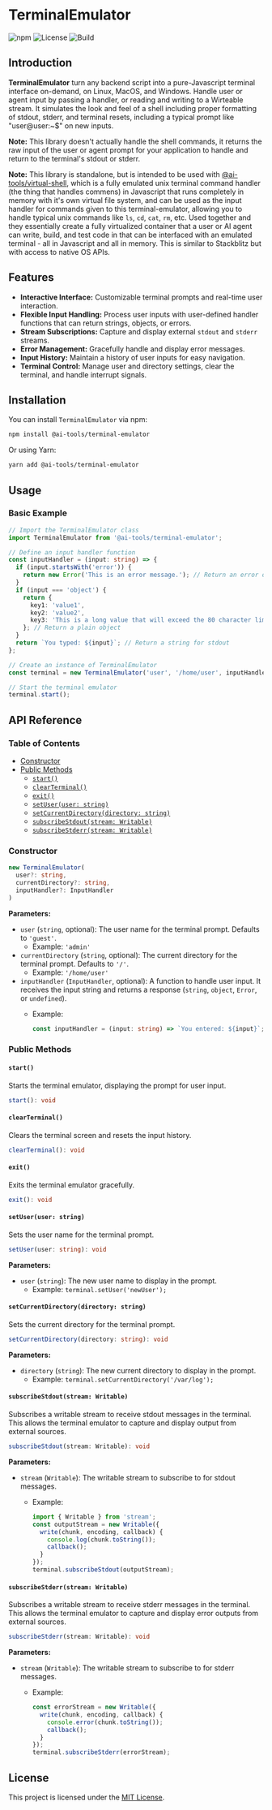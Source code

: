 # TerminalEmulator

![npm](https://img.shields.io/npm/v/@ai-tools/terminal-emulator)
![License](https://img.shields.io/npm/l/@ai-tools/terminal-emulator)
![Build](https://img.shields.io/github/actions/workflow/status/zackiles/terminal-emulator/ci.yml?branch=main)

## Introduction

**TerminalEmulator** turn any backend script into a pure-Javascript terminal interface on-demand, on Linux, MacOS, and Windows. Handle user or agent input by passing a handler, or reading and writing to a Wirteable stream. It simulates the look and feel of a shell including proper formatting of stdout, stderr, and terminal resets, including a typical prompt like "user@user:~$" on new inputs.

**Note:** This library doesn't actually handle the shell commands, it returns the raw input of the user or agent prompt for your application to handle and return to the terminal's stdout or stderr.

**Note:** This library is standalone, but is intended to be used with [@ai-tools/virtual-shell](https://github.com/zackiles/virtual-shell), which is a fully emulated unix terminal command handler (the thing that handles commens) in Javascript that runs completely in memory with it's own virtual file system, and can be used as the input handler for commands given to this terminal-emulator, allowing you to handle typical unix commands like `ls`, `cd`, `cat`, `rm`, etc. Used together and they essentially create a fully virtualized container that a user or AI agent can write, build, and test code in that can be interfaced with an emulated terminal - all in Javascript and all in memory. This is similar to Stackblitz but with access to native OS APIs.

## Features

- **Interactive Interface:** Customizable terminal prompts and real-time user interaction.
- **Flexible Input Handling:** Process user inputs with user-defined handler functions that can return strings, objects, or errors.
- **Stream Subscriptions:** Capture and display external `stdout` and `stderr` streams.
- **Error Management:** Gracefully handle and display error messages.
- **Input History:** Maintain a history of user inputs for easy navigation.
- **Terminal Control:** Manage user and directory settings, clear the terminal, and handle interrupt signals.

## Installation

You can install `TerminalEmulator` via npm:

```bash
npm install @ai-tools/terminal-emulator
```

Or using Yarn:

```bash
yarn add @ai-tools/terminal-emulator
```

## Usage

### Basic Example

```typescript
// Import the TerminalEmulator class
import TerminalEmulator from '@ai-tools/terminal-emulator';

// Define an input handler function
const inputHandler = (input: string) => {
  if (input.startsWith('error')) {
    return new Error('This is an error message.'); // Return an error object
  }
  if (input === 'object') {
    return {
      key1: 'value1',
      key2: 'value2',
      key3: 'This is a long value that will exceed the 80 character limit and should be wrapped accordingly.',
    }; // Return a plain object
  }
  return `You typed: ${input}`; // Return a string for stdout
};

// Create an instance of TerminalEmulator
const terminal = new TerminalEmulator('user', '/home/user', inputHandler);

// Start the terminal emulator
terminal.start();
```

## API Reference

### Table of Contents

- [Constructor](#constructor)
- [Public Methods](#public-methods)
  - [`start()`](#start)
  - [`clearTerminal()`](#clearterminal)
  - [`exit()`](#exit)
  - [`setUser(user: string)`](#setuseruser-string)
  - [`setCurrentDirectory(directory: string)`](#setcurrentdirectorydirectory-string)
  - [`subscribeStdout(stream: Writable)`](#subscribestdoutstream-writable)
  - [`subscribeStderr(stream: Writable)`](#subscribestderrstream-writable)

### Constructor

```typescript
new TerminalEmulator(
  user?: string,
  currentDirectory?: string,
  inputHandler?: InputHandler
)
```

**Parameters:**

- `user` (`string`, optional): The user name for the terminal prompt. Defaults to `'guest'`.
  - Example: `'admin'`
- `currentDirectory` (`string`, optional): The current directory for the terminal prompt. Defaults to `'/'`.
  - Example: `'/home/user'`
- `inputHandler` (`InputHandler`, optional): A function to handle user input. It receives the input string and returns a response (`string`, `object`, `Error`, or `undefined`).
  - Example:

    ```typescript
    const inputHandler = (input: string) => `You entered: ${input}`;
    ```

### Public Methods

#### `start()`

Starts the terminal emulator, displaying the prompt for user input.

```typescript
start(): void
```

#### `clearTerminal()`

Clears the terminal screen and resets the input history.

```typescript
clearTerminal(): void
```

#### `exit()`

Exits the terminal emulator gracefully.

```typescript
exit(): void
```

#### `setUser(user: string)`

Sets the user name for the terminal prompt.

```typescript
setUser(user: string): void
```

**Parameters:**

- `user` (`string`): The new user name to display in the prompt.
  - Example: `terminal.setUser('newUser');`

#### `setCurrentDirectory(directory: string)`

Sets the current directory for the terminal prompt.

```typescript
setCurrentDirectory(directory: string): void
```

**Parameters:**

- `directory` (`string`): The new current directory to display in the prompt.
  - Example: `terminal.setCurrentDirectory('/var/log');`

#### `subscribeStdout(stream: Writable)`

Subscribes a writable stream to receive stdout messages in the terminal. This allows the terminal emulator to capture and display output from external sources.

```typescript
subscribeStdout(stream: Writable): void
```

**Parameters:**

- `stream` (`Writable`): The writable stream to subscribe to for stdout messages.
  - Example:

    ```typescript
    import { Writable } from 'stream';
    const outputStream = new Writable({
      write(chunk, encoding, callback) {
        console.log(chunk.toString());
        callback();
      }
    });
    terminal.subscribeStdout(outputStream);
    ```

#### `subscribeStderr(stream: Writable)`

Subscribes a writable stream to receive stderr messages in the terminal. This allows the terminal emulator to capture and display error outputs from external sources.

```typescript
subscribeStderr(stream: Writable): void
```

**Parameters:**

- `stream` (`Writable`): The writable stream to subscribe to for stderr messages.
  - Example:

    ```typescript
    const errorStream = new Writable({
      write(chunk, encoding, callback) {
        console.error(chunk.toString());
        callback();
      }
    });
    terminal.subscribeStderr(errorStream);
    ```

## License

This project is licensed under the [MIT License](LICENSE).
